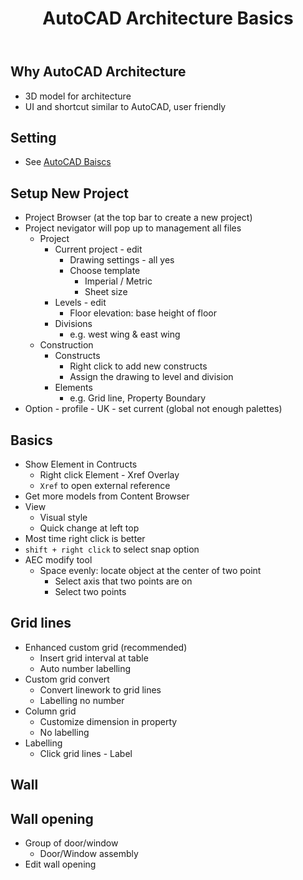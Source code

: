 ﻿---
title: "AutoCAD Architecture Basics"
last_modified_at: 2022-06-15
categories: 
- Tools
tags: 
- ACA
---

## Why AutoCAD Architecture

- 3D model for architecture
- UI and shortcut similar to AutoCAD, user friendly

## Setting

- See [AutoCAD Baiscs](https://zoe-gif.github.io/2022/06/20/Tools/2D%20software/AutoCAD%20basics/)

## Setup New Project

- Project Browser (at the top bar to create a new project)
- Project nevigator will pop up to management all files
	- Project
		- Current project - edit
			- Drawing settings - all yes
			- Choose template
				- Imperial / Metric
				- Sheet size
		- Levels - edit
			- Floor elevation: base height of floor
		- Divisions
			- e.g. west wing & east wing
	- Construction
		- Constructs
			- Right click to add new constructs
			- Assign the drawing to level and division
		- Elements
			- e.g. Grid line, Property Boundary
- Option - profile - UK - set current (global not enough palettes)

## Basics

- Show Element in Contructs
	- Right click Element - Xref Overlay
	- `Xref` to open external reference
- Get more models from Content Browser
- View 
	- Visual style
	- Quick change at left top
- Most time right click is better
- `shift + right click` to select snap option
- AEC modify tool
	- Space evenly: locate object at the center of two point
		- Select axis that two points are on
		- Select two points

## Grid lines

- Enhanced custom grid (recommended)
	- Insert grid interval at table
	- Auto number labelling
- Custom grid convert
	- Convert linework to grid lines
	- Labelling no number
- Column grid
	- Customize dimension in property
	- No labelling
- Labelling
	- Click grid lines - Label

## Wall


## Wall opening

- Group of door/window
	- Door/Window assembly
- Edit wall opening
